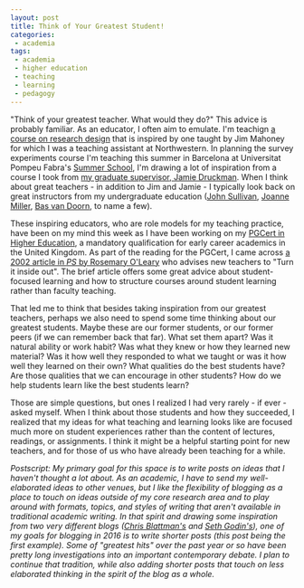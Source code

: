 ```yaml
---
layout: post
title: Think of Your Greatest Student!
categories:
 - academia
tags:
 - academia
 - higher education
 - teaching
 - learning
 - pedagogy
---
```


"Think of your greatest teacher. What would they do?" This advice is probably familiar. As an educator, I often aim to emulate. I'm teachign [a course on research design](http://www.thomasleeper.com/designcourse/) that is inspired by one taught by Jim Mahoney for which I was a teaching assistant at Northwestern. In planning the survey experiments course I'm teaching this summer in Barcelona at Universitat Pompeu Fabra's [Summer School](https://www.upf.edu/survey/Summer/), I'm drawing a lot of inspiration from a course I took from [my graduate supervisor, Jamie Druckman](http://faculty.wcas.northwestern.edu/~jnd260/index.html). When I think about great teachers - in addition to Jim and Jamie - I typically look back on great instructors from my undergraduate education ([John Sullivan](https://cla.umn.edu/about/directory/profile/jsull), [Joanne Miller](https://cla.umn.edu/about/directory/profile/mille441), [Bas van Doorn](https://www.wooster.edu/bios/bvandoorn/), to name a few).

These inspiring educators, who are role models for my teaching practice, have been on my mind this week as I have been working on my [PGCert in Higher Education](http://www.lse.ac.uk/intranet/LSEServices/TLC/teachingStaffAcademicManagers/PostgraduateCertificateInHigherEducation.aspx), a mandatory qualification for early career academics in the United Kingdom. As part of the reading for the PGCert, I came across [a 2002 article in *PS* by Rosemary O'Leary](http://dx.doi.org.gate2.library.lse.ac.uk/10.1017/S1049096502000215) who advises new teachers to "Turn it inside out". The brief article offers some great advice about student-focused learning and how to structure courses around student learning rather than faculty teaching.

That led me to think that besides taking inspiration from our greatest teachers, perhaps we also need to spend some time thinking about our greatest students. Maybe these are our former students, or our former peers (if we can remember back that far). What set them apart? Was it natural ability or work habit? Was what they knew or how they learned new material? Was it how well they responded to what we taught or was it how well they learned on their own? What qualities do the best students have? Are those qualities that we can encourage in other students? How do we help students learn like the best students learn?

Those are simple questions, but ones I realized I had very rarely - if ever - asked myself. When I think about those students and how they succeeded, I realized that my ideas for what teaching and learning looks like are focused much more on student experiences rather than the content of lectures, readings, or assignments. I think it might be a helpful starting point for new teachers, and for those of us who have already been teaching for a while.

*Postscript: My primary goal for this space is to write posts on ideas that I haven't thought a lot about. As an academic, I have to send my well-elaborated ideas to other venues, but I like the flexibility of blogging as a place to touch on ideas outside of my core research area and to play around with formats, topics, and styles of writing that aren't available in traditional academic writing. In that spirit and drawing some inspiration from two very different blogs ([Chris Blattman's](http://chrisblattman.com/) and [Seth Godin's](http://sethgodin.typepad.com/seths_blog/)), one of my goals for blogging in 2016 is to write shorter posts (this post being the first example). Some of "greatest hits" over the past year or so have been pretty long investigations into an important contemporary debate. I plan to continue that tradition, while also adding shorter posts that touch on less elaborated thinking in the spirit of the blog as a whole.*
